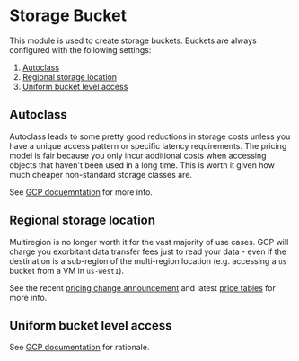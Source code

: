 # Storage Bucket

This module is used to create storage buckets. Buckets are always configured with the following settings:

1. [Autoclass](#autoclass)
2. [Regional storage location](#regional-storage-location)
3. [Uniform bucket level access](#uniform-bucket-level-access)

## Autoclass

Autoclass leads to some pretty good reductions in storage costs unless you have a unique access pattern or specific latency requirements. The pricing model is fair because you only incur additional costs when accessing objects that haven't been used in a long time. This is worth it given how much cheaper non-standard storage classes are.

See [GCP docuemntation](https://cloud.google.com/storage/docs/autoclass) for more info.

## Regional storage location

Multiregion is no longer worth it for the vast majority of use cases. GCP will charge you exorbitant data transfer fees just to read your data - even if the destination is a sub-region of the multi-region location (e.g. accessing a `us` bucket from a VM in `us-west1`). 

See the recent [pricing change announcement](https://cloud.google.com/storage/pricing-announce#network) and latest [price tables](https://cloud.google.com/storage/pricing#price-tables) for more info.

## Uniform bucket level access
See [GCP documentation](https://cloud.google.com/storage/docs/uniform-bucket-level-access#should-you-use) for rationale.
